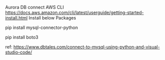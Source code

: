 Aurora DB connect
AWS CLI https://docs.aws.amazon.com/cli/latest/userguide/getting-started-install.html
Install below Packages

  pip install mysql-connector-python

  pip install boto3

ref: https://www.dbtales.com/connect-to-mysql-using-python-and-visual-studio-code/
